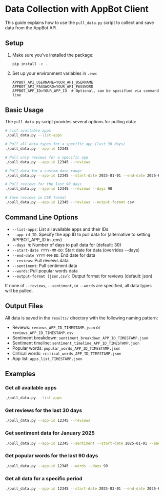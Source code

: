 # Data Collection with AppBot Client

This guide explains how to use the `pull_data.py` script to collect and save data from the AppBot API.

## Setup

1. Make sure you've installed the package:
   ```bash
   pip install -e .
   ```

2. Set up your environment variables in `.env`:
   ```
   APPBOT_API_USERNAME=YOUR_API_USERNAME
   APPBOT_API_PASSWORD=YOUR_API_PASSWORD
   APPBOT_APP_ID=YOUR_APP_ID  # Optional, can be specified via command line
   ```

## Basic Usage

The `pull_data.py` script provides several options for pulling data:

```bash
# List available apps
./pull_data.py --list-apps

# Pull all data types for a specific app (last 30 days)
./pull_data.py --app-id 12345

# Pull only reviews for a specific app
./pull_data.py --app-id 12345 --reviews

# Pull data for a custom date range
./pull_data.py --app-id 12345 --start-date 2025-01-01 --end-date 2025-04-01

# Pull reviews for the last 90 days
./pull_data.py --app-id 12345 --reviews --days 90

# Save reviews in CSV format
./pull_data.py --app-id 12345 --reviews --output-format csv
```

## Command Line Options

- `--list-apps`: List all available apps and their IDs
- `--app-id ID`: Specify the app ID to pull data for (alternative to setting APPBOT_APP_ID in .env)
- `--days N`: Number of days to pull data for (default: 30)
- `--start-date YYYY-MM-DD`: Start date for data (overrides --days)
- `--end-date YYYY-MM-DD`: End date for data
- `--reviews`: Pull reviews data
- `--sentiment`: Pull sentiment data
- `--words`: Pull popular words data
- `--output-format {json,csv}`: Output format for reviews (default: json)

If none of `--reviews`, `--sentiment`, or `--words` are specified, all data types will be pulled.

## Output Files

All data is saved in the `results/` directory with the following naming pattern:

- Reviews: `reviews_APP_ID_TIMESTAMP.json` or `reviews_APP_ID_TIMESTAMP.csv`
- Sentiment breakdown: `sentiment_breakdown_APP_ID_TIMESTAMP.json`
- Sentiment timeline: `sentiment_timeline_APP_ID_TIMESTAMP.json`
- Popular words: `popular_words_APP_ID_TIMESTAMP.json`
- Critical words: `critical_words_APP_ID_TIMESTAMP.json`
- App list: `apps_list_TIMESTAMP.json`

## Examples

### Get all available apps
```bash
./pull_data.py --list-apps
```

### Get reviews for the last 30 days
```bash
./pull_data.py --app-id 12345 --reviews
```

### Get sentiment data for January 2025
```bash
./pull_data.py --app-id 12345 --sentiment --start-date 2025-01-01 --end-date 2025-01-31
```

### Get popular words for the last 90 days
```bash
./pull_data.py --app-id 12345 --words --days 90
```

### Get all data for a specific period
```bash
./pull_data.py --app-id 12345 --start-date 2025-03-01 --end-date 2025-04-01
```